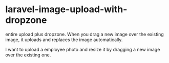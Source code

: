 # laravel-image-upload-with-dropzone
entire upload plus dropzone. When you drag a new image over the existing image, it uploads and replaces the image automatically.


I want to upload a employee photo and resize it by dragging a new image over the existing one.
